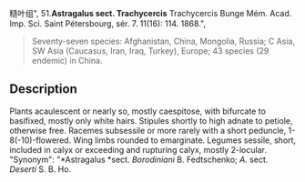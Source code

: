 糙叶组",
51.**Astragalus sect. Trachycercis** Trachycercis Bunge Mém. Acad. Imp. Sci. Saint Pétersbourg, sér. 7. 11(16): 114. 1868.",

> Seventy-seven species: Afghanistan, China, Mongolia, Russia; C Asia, SW Asia (Caucasus, Iran, Iraq, Turkey), Europe; 43 species (29 endemic) in China.

## Description
Plants acaulescent or nearly so, mostly caespitose, with bifurcate to basifixed, mostly only white hairs. Stipules shortly to high adnate to petiole, otherwise free. Racemes subsessile or more rarely with a short peduncle, 1-8(-10)-flowered. Wing limbs rounded to emarginate. Legumes sessile, short, included in calyx or exceeding and rupturing calyx, mostly 2-locular.
  "Synonym": "*Astragalus *sect. *Borodiniani* B. Fedtschenko; *A.* sect. *Deserti* S. B. Ho.
